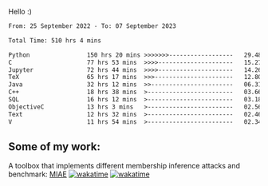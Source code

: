 Hello :)


<!--START_SECTION:waka-->

```txt
From: 25 September 2022 - To: 07 September 2023

Total Time: 510 hrs 4 mins

Python                150 hrs 20 mins >>>>>>>------------------   29.48 %
C                     77 hrs 53 mins  >>>>---------------------   15.27 %
Jupyter               72 hrs 44 mins  >>>>---------------------   14.26 %
TeX                   65 hrs 17 mins  >>>----------------------   12.80 %
Java                  32 hrs 12 mins  >>-----------------------   06.31 %
C++                   18 hrs 38 mins  >------------------------   03.66 %
SQL                   16 hrs 12 mins  >------------------------   03.18 %
ObjectiveC            13 hrs 3 mins   >------------------------   02.56 %
Text                  12 hrs 32 mins  >------------------------   02.46 %
V                     11 hrs 54 mins  >------------------------   02.34 %
```

<!--END_SECTION:waka-->

## Some of my work: 

A toolbox that implements different membership inference attacks and benchmark: [MIAE](https://github.com/RPI-DSPlab) [![wakatime](https://wakatime.com/badge/user/18ac89f5-baf8-49e6-a5ee-d9272435ce3a/project/3e6541fd-578f-4d9d-9080-f2a42b2d10e1.svg)](https://wakatime.com/badge/user/18ac89f5-baf8-49e6-a5ee-d9272435ce3a/project/3e6541fd-578f-4d9d-9080-f2a42b2d10e1) [![wakatime](https://wakatime.com/badge/user/18ac89f5-baf8-49e6-a5ee-d9272435ce3a/project/5d5826e9-c6d6-4d86-8b00-0d1608c5f167.svg)](https://wakatime.com/badge/user/18ac89f5-baf8-49e6-a5ee-d9272435ce3a/project/5d5826e9-c6d6-4d86-8b00-0d1608c5f167)
